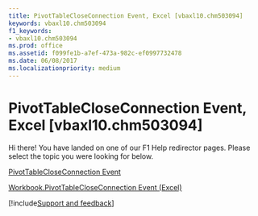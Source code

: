 ```yaml
---
title: PivotTableCloseConnection Event, Excel [vbaxl10.chm503094]
keywords: vbaxl10.chm503094
f1_keywords:
- vbaxl10.chm503094
ms.prod: office
ms.assetid: f099fe1b-a7ef-473a-982c-ef0997732478
ms.date: 06/08/2017
ms.localizationpriority: medium
---
```



# PivotTableCloseConnection Event, Excel [vbaxl10.chm503094]

Hi there! You have landed on one of our F1 Help redirector pages. Please select the topic you were looking for below.

[PivotTableCloseConnection Event](https://msdn.microsoft.com/library/166bf90c-2067-f8be-a1b1-5476ac2b61b3%28Office.15%29.aspx)

[Workbook.PivotTableCloseConnection Event (Excel)](https://msdn.microsoft.com/library/e267ab5b-382e-b270-18c8-f643e03e4604%28Office.15%29.aspx)

[!include[Support and feedback](~/includes/feedback-boilerplate.md)]